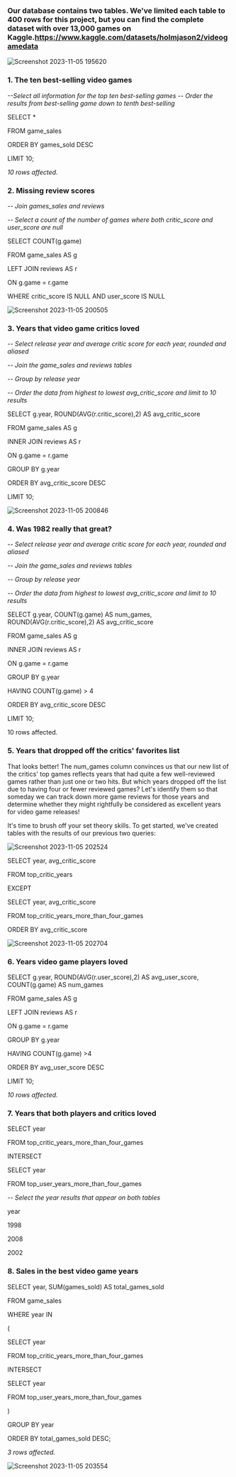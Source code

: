 ### Our database contains two tables. We've limited each table to 400 rows for this project, but you can find the complete dataset with over 13,000 games on Kaggle.https://www.kaggle.com/datasets/holmjason2/videogamedata


![Screenshot 2023-11-05 195620](https://github.com/ZinaidaK/Golden-Age-of-Video-Games/assets/100050035/051edbf5-d400-43a0-bc6b-103f1267f0c5)


### 1. The ten best-selling video games

*--Select all information for the top ten best-selling games*
*-- Order the results from best-selling game down to tenth best-selling*

SELECT * 

FROM game_sales

ORDER BY games_sold DESC

LIMIT 10;

*10 rows affected.*

### 2. Missing review scores

*-- Join games_sales and reviews*

*-- Select a count of the number of games where both critic_score and user_score are null*

SELECT COUNT(g.game)

FROM game_sales AS g

LEFT JOIN reviews AS r

ON g.game = r.game

WHERE critic_score IS NULL AND user_score IS NULL


![Screenshot 2023-11-05 200505](https://github.com/ZinaidaK/Golden-Age-of-Video-Games/assets/100050035/c53b16ad-df6c-4a40-88d6-778d9a54094a)


### 3. Years that video game critics loved

*-- Select release year and average critic score for each year, rounded and aliased*

*-- Join the game_sales and reviews tables*

*-- Group by release year*

*-- Order the data from highest to lowest avg_critic_score and limit to 10 results*
  
SELECT g.year, ROUND(AVG(r.critic_score),2) AS avg_critic_score  

FROM game_sales AS g

INNER JOIN reviews AS r   

ON g.game = r.game

GROUP BY g.year   

ORDER BY avg_critic_score DESC 

LIMIT 10;

![Screenshot 2023-11-05 200846](https://github.com/ZinaidaK/Golden-Age-of-Video-Games/assets/100050035/58ea8f5e-e776-4fda-a5bc-47fdcb402df8)


### 4. Was 1982 really that great?
*-- Select release year and average critic score for each year, rounded and aliased*

  *-- Join the game_sales and reviews tables*
  
  *-- Group by release year*
  
  *-- Order the data from highest to lowest avg_critic_score and limit to 10 results* 
  
  
SELECT g.year, COUNT(g.game) AS num_games, ROUND(AVG(r.critic_score),2) AS avg_critic_score 

FROM game_sales AS g

INNER JOIN reviews AS r  

ON g.game = r.game

GROUP BY g.year       

HAVING COUNT(g.game) > 4

ORDER BY avg_critic_score DESC  

LIMIT 10;

10 rows affected.


### 5. Years that dropped off the critics' favorites list

That looks better! The num_games column convinces us that our new list of the critics' top games reflects years that had quite a few well-reviewed games rather than just one or two hits. But which years dropped off the list due to having four or fewer reviewed games? Let's identify them so that someday we can track down more game reviews for those years and determine whether they might rightfully be considered as excellent years for video game releases!

It's time to brush off your set theory skills. To get started, we've created tables with the results of our previous two queries:


![Screenshot 2023-11-05 202524](https://github.com/ZinaidaK/Golden-Age-of-Video-Games/assets/100050035/6d7fecf7-cb28-4422-8acb-f19ac9167247)


SELECT year, avg_critic_score 

FROM top_critic_years

EXCEPT

SELECT year, avg_critic_score

FROM top_critic_years_more_than_four_games

ORDER BY avg_critic_score

![Screenshot 2023-11-05 202704](https://github.com/ZinaidaK/Golden-Age-of-Video-Games/assets/100050035/08bd7187-7fe6-49de-a776-809075388ff7)

### 6. Years video game players loved

SELECT g.year, ROUND(AVG(r.user_score),2) AS avg_user_score, COUNT(g.game) AS num_games

FROM game_sales AS g

LEFT JOIN reviews AS r

ON g.game = r.game

GROUP BY g.year

HAVING COUNT(g.game) >4

ORDER BY avg_user_score DESC

LIMIT 10;

*10 rows affected.*

### 7. Years that both players and critics loved

SELECT year

FROM top_critic_years_more_than_four_games

INTERSECT

SELECT year

FROM top_user_years_more_than_four_games

*-- Select the year results that appear on both tables*

year

1998

2008

2002


### 8. Sales in the best video game years

SELECT year, SUM(games_sold) AS total_games_sold

FROM game_sales

WHERE year IN 

(

SELECT year

FROM top_critic_years_more_than_four_games

INTERSECT

SELECT year

FROM top_user_years_more_than_four_games

)

GROUP BY year

ORDER BY total_games_sold DESC;


*3 rows affected.*


![Screenshot 2023-11-05 203554](https://github.com/ZinaidaK/Golden-Age-of-Video-Games/assets/100050035/7b8f3310-af69-4021-97a2-02fb4144145d)
